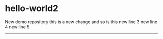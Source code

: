 # hello-world2
New demo repository
this is a new change
and so is this
new line 3
new line 4
new line 5
*****************



